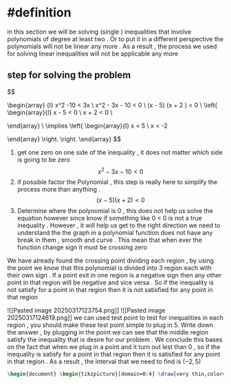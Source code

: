 # #definition  
in this section we will be solving  (single )   inequalities that   involve   polynomials    of degree   at least two .  Or  to  put it in a different  perspective  the  polynomials   will not be linear any more  .  As a result , the process we  used  for solving  linear  inequalities  will not be applicable any more 


## step  for solving the  problem  
$$

\begin{array} {l}
x^2  -10   <   3x       \\
x^2    - 3x - 10   < 0     \\
(x -  5) (x +  2 ) <  0  \\
 \left\{
\begin{array}{l}
x -  5  <  0  \\
x +  2 < 0     \\

\end{array} \\
\implies
\left\{
\begin{array}{l}
x   <   5   \\
x  < -2  

\end{array}
\right.
\right. 
\end{array} 
$$



1. get  one zero  on one side of the inequality  ,   it does not  matter which side  is going to be zero   
$$x^2    - 3x - 10   < 0$$
2. if  possible  factor the  Polynomial   , this step  is really  here to simplify the process more than  anything  .     
$$(x -  5) (x +  2 ) <  0$$
3. Determine where the polynomial  is   0  ,  this does  not help   us  solve the equation however  since  know if something  like  0 <   0  is  not a  true  inequality   . However , it will  help  us  get to the right direction 
we  need to understand the the graph in  a  polynomial  function does not  have any break  in them ,  smooth and curve    .  This mean that  when ever the  function change sign  it must be  crossing  zero   

We have already found the crossing point dividing   each region   ,  by using the point we know that this  polynomial  is divided  into 3  region each with their own sign .  If a point exit  in one region  is  a negative sign  then  any other point  in that region will be negative and vice versa  .  So  if the inequality  is not satisfy  for a point in that region  then it is not satisfied for any point in that region  

![[Pasted image 20250317123754.png]]
![[Pasted image 20250317124619.png]]
we can used test  point to test for  inequalities in   each region  , you should make these  test point  simple to plug in 
5. Write down the answer  , by  plugging in the point we can see that the middle region  satisfy the  inequality that is  desire for  our  problem . We conclude this  bases on the fact that when we plug in a  point  and it turn  out  lest  than  0   ,   so  if the inequality  is satisfy  for a point in that region  then it is  satisfied for any point in that region  .  As a result , the interval that we need to find is   $(-2 ,  5)$  
```tikz 
\begin{document} \begin{tikzpicture}[domain=0:4] \draw[very thin,color=gray] (-0.1,-1.1) grid (3.9,3.9); \draw[->] (-0.2,0) -- (4.2,0) node[right] {$x$}; \draw[->] (0,-1.2) -- (0,4.2) node[above] {$f(x)$}; \draw[color=red] plot (\x,\x) node[right] {$f(x) =x$}; \draw[color=blue] plot (\x,{sin(\x r)}) node[right] {$f(x) = \sin x$}; \draw[color=orange] plot (\x,{0.05*exp(\x)}) node[right] {$f(x) = \frac{1}{20} \mathrm e^x$}; \end{tikzpicture} \end{document} 
```
